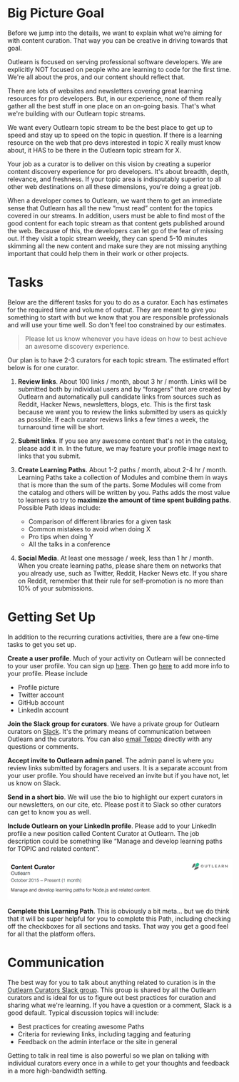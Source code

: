 <!--
{
"name": "curate",
"version" : "0.1",
"title" : "Getting Started with Curation",
"description" : "Quick intro to the curation tasks.",
"freshnessDate" : 2015-10-06,
"license" : "All Rights Reserved"
}
-->

<!-- @section -->

# Big Picture Goal

Before we jump into the details, we want to explain what we’re aiming for with content curation. That way you can be creative in driving towards that goal.

Outlearn is focused on serving professional software developers. We are explicitly NOT focused on people who are learning to code for the first time. We're all about the pros, and our content should reflect that.

There are lots of websites and newsletters covering great learning resources for pro developers. But, in our experience, none of them really gather all the best stuff in one place on an on-going basis. That's what we're building with our Outlearn topic streams.

We want every Outlearn topic stream to be the best place to get up to speed and stay up to speed on the topic in question. If there is a learning resource on the web that pro devs interested in topic X really must know about, it HAS to be there in the Outlearn topic stream for X.

Your job as a curator is to deliver on this vision by creating a superior content discovery experience for pro developers. It's about breadth, depth, relevance, and freshness. If your topic area is indisputably superior to all other web destinations on all these dimensions, you're doing a great job.

<!-- @task, "hasDeliverable" : true, "text" : "What websites or services do you personally use to find awesome content? List as many as you want." -->

When a developer comes to Outlearn, we want them to get an immediate sense that Outlearn has all the new “must read” content for the topics covered in our streams. In addition, users must be able to find most of the good content for each topic stream as that content gets published around the web. Because of this, the developers can let go of the fear of missing out. If they visit a topic stream weekly, they can spend 5-10 minutes skimming all the new content and make sure they are not missing anything important that could help them in their work or other projects.

<!-- @task, "hasDeliverable" : true, "text" : "For the topic streams that you will curate, how many must-read items do you think are published on the web in an average week? No need to be precise but we'd love to get your gut sense." -->

<!-- @section -->

# Tasks

Below are the different tasks for you to do as a curator. Each has estimates for the required time and volume of output. They are meant to give you something to start with but we know that you are responsible professionals and will use your time well. So don't feel too constrained by our estimates.

> Please let us know whenever you have ideas on how to best achieve an awesome discovery experience.

Our plan is to have 2-3 curators for each topic stream. The estimated effort below is for one curator.

1. **Review links**. About 100 links / month, about 3 hr / month. Links will be submitted both by individual users and by “foragers” that are created by Outlearn and automatically pull candidate links from sources such as Reddit, Hacker News, newsletters, blogs, etc. This is the first task because we want you to review the links submitted by users as quickly as possible. If each curator reviews links a few times a week, the turnaround time will be short.

2. **Submit links**. If you see any awesome content that's not in the catalog, please add it in. In the future, we may feature your profile image next to links that you submit.

3. **Create Learning Paths**. About 1-2 paths / month, about 2-4 hr / month. Learning Paths take a collection of Modules and combine them in ways that is more than the sum of the parts. Some Modules will come from the catalog and others will be written by you. Paths adds the most value to learners so try to **maximize the amount of time spent building paths**. Possible Path ideas include:
    * Comparison of different libraries for a given task
    * Common mistakes to avoid when doing X
    * Pro tips when doing Y
    * All the talks in a conference

4. **Social Media**. At least one message / week, less than 1 hr / month. When you create learning paths, please share them on networks that you already use, such as Twitter, Reddit, Hacker News etc. If you share on Reddit, remember that their rule for self-promotion is no more than 10% of your submissions.

<!-- @section -->

# Getting Set Up

In addition to the recurring curations activities, there are a few one-time tasks to get you set up.

**Create a user profile**. Much of your activity on Outlearn will be connected to your user profile. You can sign up [here](https://www.outlearn.com/auth/join). Then go [here](https://www.outlearn.com/profile) to add more info to your profile. Please include

* Profile picture
* Twitter account
* GitHub account
* LinkedIn account

<!-- @task, "text" : "Fill out a user profile." -->		

**Join the Slack group for curators**. We have a private group for Outlearn curators on [Slack](https://outlearn.slack.com/messages/curators/). It's the primary means of communication between Outlearn and the curators. You can also <a id="TeppoMail" href="mailto:teppo@outlearn.com" target="_blank">email Teppo</a> directly with any questions or comments.

<!-- @task, "text" : "Join the Slack group." -->		

**Accept invite to Outlearn admin panel**. The admin panel is where you review links submitted by foragers and users. It is a separate account from your user profile. You should have received an invite but if you have not, let us know on Slack.

<!-- @task, "text" : "Check that you can log in and change your password." -->		

**Send in a short bio**. We will use the bio to highlight our expert curators in our newsletters, on our cite, etc. Please post it to Slack so other curators can get to know you as well.

<!-- @task, "text" : "Post a short bio on Slack." -->		

**Include Outlearn on your LinkedIn profile**. Please add to your LinkedIn profile a new position called Content Curator at Outlearn. The job description could be something like “Manage and develop learning paths for TOPIC and related content”.

![Outlearn Curator on LinkedIn](https://raw.githubusercontent.com/outlearn-content/assets/master/cc/curator-linkedin.png)

<!-- @task, "text" : "Add Outlearn to your LinkedIn profile." -->		

**Complete this Learning Path**. This is obviously a bit meta... but we do think that it will be super helpful for you to complete this Path, including checking off the checkboxes for all sections and tasks. That way you get a good feel for all that the platform offers.

<!-- @section -->

# Communication

The best way for you to talk about anything related to curation is in the [Outlearn Curators Slack group](https://outlearn.slack.com/messages/curators/). This group is shared by all the Outlearn curators and is ideal for us to figure out best practices for curation and sharing what we're learning. If you have a question or a comment, Slack is a good default. Typical discussion topics will include:

* Best practices for creating awesome Paths
* Criteria for reviewing links, including tagging and featuring
* Feedback on the admin interface or the site in general

Getting to talk in real time is also powerful so we plan on talking with individual curators every once in a while to get your thoughts and feedback in a more high-bandwidth setting.
